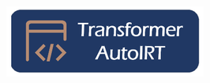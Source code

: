 <div style="display:flex; justify-content:center;">
    <img src="https://github.com/ESGIRT/ESEM2024-TransformerIRT/raw/main/logo.png" alt="Logo" style="max-width:100%; height:auto; width:400px;">
</div>
